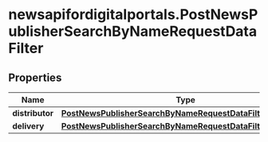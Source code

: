 # newsapifordigitalportals.PostNewsPublisherSearchByNameRequestDataFilter

## Properties

Name | Type | Description | Notes
------------ | ------------- | ------------- | -------------
**distributor** | [**PostNewsPublisherSearchByNameRequestDataFilterDistributor**](PostNewsPublisherSearchByNameRequestDataFilterDistributor.md) |  | [optional] 
**delivery** | [**PostNewsPublisherSearchByNameRequestDataFilterDelivery**](PostNewsPublisherSearchByNameRequestDataFilterDelivery.md) |  | [optional] 


